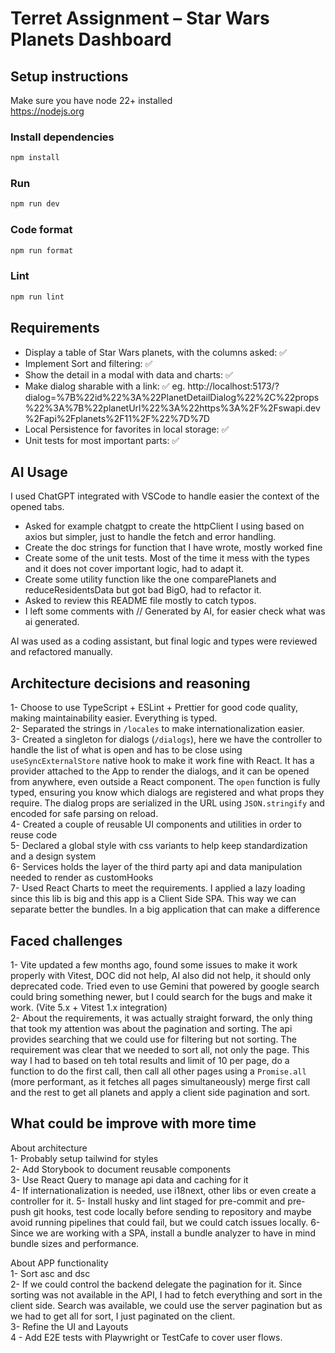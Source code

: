 # Terret Assignment – Star Wars Planets Dashboard

## Setup instructions

Make sure you have node 22+ installed  
https://nodejs.org

### Install dependencies

```bash
npm install
```

### Run

```bash
npm run dev
```

### Code format

```bash
npm run format
```

### Lint

```bash
npm run lint
```

## Requirements

- Display a table of Star Wars planets, with the columns asked: ✅
- Implement Sort and filtering: ✅
- Show the detail in a modal with data and charts: ✅
- Make dialog sharable with a link: ✅ eg. http://localhost:5173/?dialog=%7B%22id%22%3A%22PlanetDetailDialog%22%2C%22props%22%3A%7B%22planetUrl%22%3A%22https%3A%2F%2Fswapi.dev%2Fapi%2Fplanets%2F11%2F%22%7D%7D
- Local Persistence for favorites in local storage: ✅
- Unit tests for most important parts: ✅

## AI Usage

I used ChatGPT integrated with VSCode to handle easier the context of the opened tabs.
- Asked for example chatgpt to create the httpClient I using based on axios but simpler, just to handle the fetch and error handling.
- Create the doc strings for function that I have wrote, mostly worked fine
- Create some of the unit tests. Most of the time it mess with the types and it does not cover important logic, had to adapt it.
- Create some utility function like the one comparePlanets and reduceResidentsData but got bad BigO, had to refactor it.
- Asked to review this README file mostly to catch typos.
- I left some comments with // Generated by AI, for easier check what was ai generated.

AI was used as a coding assistant, but final logic and types were reviewed and refactored manually.

## Architecture decisions and reasoning

1- Choose to use TypeScript + ESLint + Prettier for good code quality, making maintainability easier. Everything is typed.  
2- Separated the strings in `/locales` to make internationalization easier.  
3- Created a singleton for dialogs (`/dialogs`), here we have the controller to handle the list of what is open and has to be close using `useSyncExternalStore` native hook to make it work fine with React. It has a provider attached to the App to render the dialogs, and it can be opened from anywhere, even outside a React component. The `open` function is fully typed, ensuring you know which dialogs are registered and what props they require. The dialog props are serialized in the URL using `JSON.stringify` and encoded for safe parsing on reload.  
4- Created a couple of reusable UI components and utilities in order to reuse code  
5- Declared a global style with css variants to help keep standardization and a design system  
6- Services holds the layer of the third party api and data manipulation needed to render as customHooks  
7- Used React Charts to meet the requirements. I applied a lazy loading since this lib is big and this app is a Client Side SPA. This way we can separate better the bundles. In a big application that can make a difference

## Faced challenges

1- Vite updated a few months ago, found some issues to make it work properly with Vitest, DOC did not help, AI also did not help, it should only deprecated code. Tried even to use Gemini that powered by google search could bring something newer, but I could search for the bugs and make it work. (Vite 5.x + Vitest 1.x integration)  
2- About the requirements, it was actually straight forward, the only thing that took my attention was about the pagination and sorting. The api provides searching that we could use for filtering but not sorting. The requirement was clear that we needed to sort all, not only the page. This way I had to based on teh total results and limit of 10 per page, do a function to do the first call, then call all other pages using a `Promise.all` (more performant, as it fetches all pages simultaneously) merge first call and the rest to get all planets and apply a client side pagination and sort.

## What could be improve with more time

About architecture  
1- Probably setup tailwind for styles  
2- Add Storybook to document reusable components  
3- Use React Query to manage api data and caching for it  
4- If internationalization is needed, use i18next, other libs or even create a controller for it.
5- Install husky and lint staged for pre-commit and pre-push git hooks, test code locally before sending to repository and maybe avoid running pipelines that could fail, but we could catch issues locally.
6- Since we are working with a SPA, install a bundle analyzer to have in mind bundle sizes and performance.

About APP functionality  
1- Sort asc and dsc  
2- If we could control the backend delegate the pagination for it. Since sorting was not available in the API, I had to fetch everything and sort in the client side. Search was available, we could use the server pagination but as we had to get all for sort, I just paginated on the client.  
3- Refine the UI and Layouts  
4 - Add E2E tests with Playwright or TestCafe to cover user flows.

